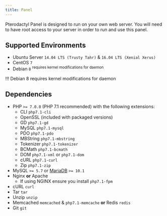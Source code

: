 ```yaml
---
title: Panel
---
```


Pterodactyl Panel is designed to run on your own web server. You will need to have root access to your server in order to run and use this panel.

## Supported Environments
* Ubuntu Server `14.04 LTS (Trusty Tahr)` & `16.04 LTS (Xenial Xerus)`
* CentOS `7`
* Debian `8` <sup>requires kernel modifications for daemon</sup>

!!! Debian 8 requires kernel modifications for daemon

## Dependencies
* PHP ```>= 7.0.0``` (PHP 7.1 recommended) with the following extensions:
    * CLI `php7.1-cli`
    * OpenSSL (included with packaged versions)
    * GD `php7.1-gd`
    * MySQL `php7.1-mysql`
    * PDO `php7.1-pdo`
    * MBString `php7.1-mbstring`
    * Tokenizer `php7.1-tokenizer`
    * BCMath `php7.1-bcmath`
    * DOM `php7.1-xml` or `php7.1-dom`
    * cURL `php7.1-curl`
    * Zip `php7.1-zip`
* MySQL `>= 5.7` or [MariaDB](https://downloads.mariadb.org/mariadb/repositories/#mirror=jaleco) `>= 10.1`
* Nginx **or** Apache
    * If using NGINX ensure you install `php7.1-fpm`
* cURL `curl`
* Tar `tar`
* Unzip `unzip`
* Memcached `memcached` & `php7.1-memcache` **or** Redis `redis`
* Git `git`